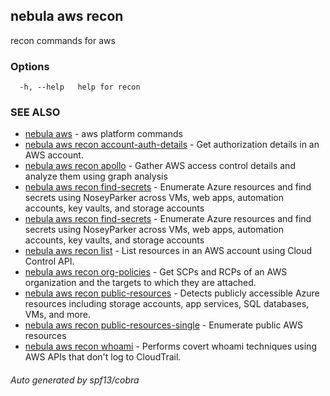 ## nebula aws recon

recon commands for aws

### Options

```
  -h, --help   help for recon
```

### SEE ALSO

* [nebula aws](nebula_aws.md)	 - aws platform commands
* [nebula aws recon account-auth-details](nebula_aws_recon_account-auth-details.md)	 - Get authorization details in an AWS account.
* [nebula aws recon apollo](nebula_aws_recon_apollo.md)	 - Gather AWS access control details and analyze them using graph analysis
* [nebula aws recon find-secrets](nebula_aws_recon_find-secrets.md)	 - Enumerate Azure resources and find secrets using NoseyParker across VMs, web apps, automation accounts, key vaults, and storage accounts
* [nebula aws recon find-secrets](nebula_aws_recon_find-secrets.md)	 - Enumerate Azure resources and find secrets using NoseyParker across VMs, web apps, automation accounts, key vaults, and storage accounts
* [nebula aws recon list](nebula_aws_recon_list.md)	 - List resources in an AWS account using Cloud Control API.
* [nebula aws recon org-policies](nebula_aws_recon_org-policies.md)	 - Get SCPs and RCPs of an AWS organization and the targets to which they are attached.
* [nebula aws recon public-resources](nebula_aws_recon_public-resources.md)	 - Detects publicly accessible Azure resources including storage accounts, app services, SQL databases, VMs, and more.
* [nebula aws recon public-resources-single](nebula_aws_recon_public-resources-single.md)	 - Enumerate public AWS resources
* [nebula aws recon whoami](nebula_aws_recon_whoami.md)	 - Performs covert whoami techniques using AWS APIs that don't log to CloudTrail.

###### Auto generated by spf13/cobra
